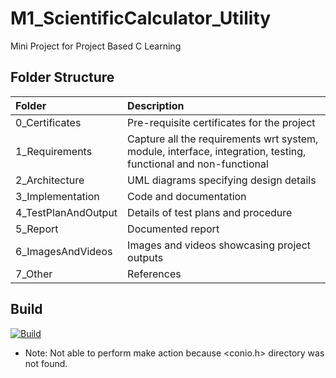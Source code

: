 # M1_ScientificCalculator_Utility
Mini Project for Project Based C Learning 

## Folder Structure
| Folder              | Description                                                                                                     |
| :------------------ | :-------------------------------------------------------------------------------------------------------------- |
| 0_Certificates      | Pre-requisite certificates for the project                                                                      |
| 1_Requirements      | Capture all the requirements wrt system, module, interface, integration, testing, functional and non-functional |
| 2_Architecture      | UML diagrams specifying design details                                                                         |
| 3_Implementation    | Code and documentation                                                                                          |
| 4_TestPlanAndOutput | Details of test plans and procedure                                                                             |
| 5_Report            | Documented report                                                                                               |
| 6_ImagesAndVideos   | Images and videos showcasing project outputs                                                                    |
| 7_Other             | References                                                                                                      |

## Build
[![Build](https://github.com/shashwat2811/M1_ScientificCalc_Utility/actions/workflows/Build.yml/badge.svg)](https://github.com/shashwat2811/M1_ScientificCalc_Utility/actions/workflows/Build.yml)
  - Note: Not able to perform make action because <conio.h> directory was not found.
